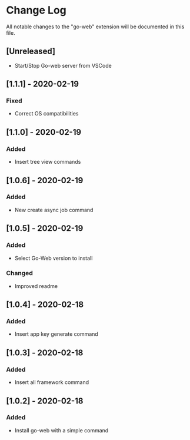# Change Log

All notable changes to the "go-web" extension will be documented in this file.

## [Unreleased]
- Start/Stop Go-web server from VSCode

## [1.1.1] - 2020-02-19
### Fixed
- Correct OS compatibilities

## [1.1.0] - 2020-02-19
### Added
- Insert tree view commands

## [1.0.6] - 2020-02-19
### Added
- New create async job command

## [1.0.5] - 2020-02-19
### Added
- Select Go-Web version to install

### Changed
- Improved readme

## [1.0.4] - 2020-02-18
### Added
- Insert app key generate command

## [1.0.3] - 2020-02-18
### Added
- Insert all framework command

## [1.0.2] - 2020-02-18
### Added
- Install go-web with a simple command